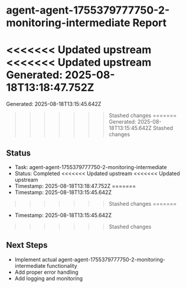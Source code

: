 # agent-agent-1755379777750-2-monitoring-intermediate Report

<<<<<<< Updated upstream
<<<<<<< Updated upstream
Generated: 2025-08-18T13:18:47.752Z
=======
Generated: 2025-08-18T13:15:45.642Z
>>>>>>> Stashed changes
=======
Generated: 2025-08-18T13:15:45.642Z
>>>>>>> Stashed changes

## Status
- Task: agent-agent-1755379777750-2-monitoring-intermediate
- Status: Completed
<<<<<<< Updated upstream
<<<<<<< Updated upstream
- Timestamp: 2025-08-18T13:18:47.752Z
=======
- Timestamp: 2025-08-18T13:15:45.642Z
>>>>>>> Stashed changes
=======
- Timestamp: 2025-08-18T13:15:45.642Z
>>>>>>> Stashed changes

## Next Steps
- Implement actual agent-agent-1755379777750-2-monitoring-intermediate functionality
- Add proper error handling
- Add logging and monitoring

